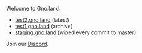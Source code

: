 Welcome to Gno.land.

 * [test2.gno.land](https://test2.gno.land) (latest)
 * [test1.gno.land](https://test1.gno.land) (archive)
 * [staging.gno.land](https://staging.gno.land) (wiped every commit to master)

Join our [Discord](https://discord.gg/tF2X8M6cVj).
